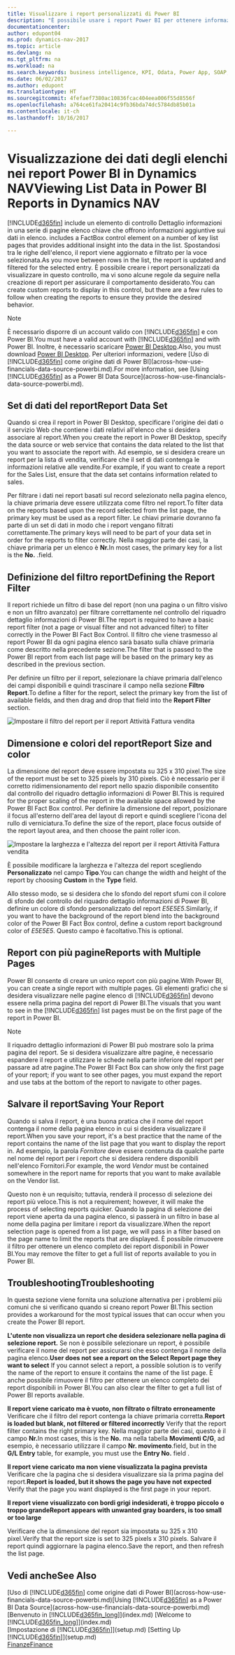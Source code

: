 ```yaml
---
title: Visualizzare i report personalizzati di Power BI
description: "È possibile usare i report Power BI per ottenere informazioni aggiuntive sui dati negli elenchi di Dynamics NAV."
documentationcenter: 
author: edupont04
ms.prod: dynamics-nav-2017
ms.topic: article
ms.devlang: na
ms.tgt_pltfrm: na
ms.workload: na
ms.search.keywords: business intelligence, KPI, Odata, Power App, SOAP, analysis
ms.date: 06/02/2017
ms.author: edupont
ms.translationtype: HT
ms.sourcegitcommit: 4fefaef7380ac10836fcac404eea006f55d8556f
ms.openlocfilehash: a764ce61fa20414c9fb36bda74dc5784db85b01a
ms.contentlocale: it-ch
ms.lasthandoff: 10/16/2017

---
```

# <a name="viewing-list-data-in-power-bi-reports-in-dynamics-nav"></a><span data-ttu-id="a716c-103">Visualizzazione dei dati degli elenchi nei report Power BI in Dynamics NAV</span><span class="sxs-lookup"><span data-stu-id="a716c-103">Viewing List Data in Power BI Reports in Dynamics NAV</span></span>
[!INCLUDE[d365fin](includes/d365fin_md.md)]<span data-ttu-id="a716c-104"> include un elemento di controllo Dettaglio informazioni in una serie di pagine elenco chiave che offrono informazioni aggiuntive sui dati in elenco.</span><span class="sxs-lookup"><span data-stu-id="a716c-104"> includes a FactBox control element on a number of key list pages that provides additional insight into the data in the list.</span></span> <span data-ttu-id="a716c-105">Spostandosi tra le righe dell'elenco, il report viene aggiornato e filtrato per la voce selezionata.</span><span class="sxs-lookup"><span data-stu-id="a716c-105">As you move between rows in the list, the report is updated and filtered for the selected entry.</span></span> <span data-ttu-id="a716c-106">È possibile creare i report personalizzati da visualizzare in questo controllo, ma vi sono alcune regole da seguire nella creazione di report per assicurare il comportamento desiderato.</span><span class="sxs-lookup"><span data-stu-id="a716c-106">You can create custom reports to display in this control, but there are a few rules to follow when creating the reports to ensure they provide the desired behavior.</span></span>  

> [!NOTE]  
>   <span data-ttu-id="a716c-107">È necessario disporre di un account valido con [!INCLUDE[d365fin](includes/d365fin_md.md)] e con Power BI.</span><span class="sxs-lookup"><span data-stu-id="a716c-107">You must have a valid account with [!INCLUDE[d365fin](includes/d365fin_md.md)] and with Power BI.</span></span> <span data-ttu-id="a716c-108">Inoltre, è necessario scaricare [Power BI Desktop](https://powerbi.microsoft.com/en-us/desktop/).</span><span class="sxs-lookup"><span data-stu-id="a716c-108">Also, you must download [Power BI Desktop](https://powerbi.microsoft.com/en-us/desktop/).</span></span> <span data-ttu-id="a716c-109">Per ulteriori informazioni, vedere [Uso di [!INCLUDE[d365fin](includes/d365fin_md.md)] come origine dati di Power BI](across-how-use-financials-data-source-powerbi.md).</span><span class="sxs-lookup"><span data-stu-id="a716c-109">For more information, see [Using [!INCLUDE[d365fin](includes/d365fin_md.md)] as a Power BI Data Source](across-how-use-financials-data-source-powerbi.md).</span></span>  

## <a name="report-data-set"></a><span data-ttu-id="a716c-110">Set di dati del report</span><span class="sxs-lookup"><span data-stu-id="a716c-110">Report Data Set</span></span>
<span data-ttu-id="a716c-111">Quando si crea il report in Power BI Desktop, specificare l'origine dei dati o il servizio Web che contiene i dati relativi all'elenco che si desidera associare al report.</span><span class="sxs-lookup"><span data-stu-id="a716c-111">When you create the report in Power BI Desktop, specify the data source or web service that contains the data related to the list that you want to associate the report with.</span></span> <span data-ttu-id="a716c-112">Ad esempio, se si desidera creare un report per la lista di vendita, verificare che il set di dati contenga le informazioni relative alle vendite.</span><span class="sxs-lookup"><span data-stu-id="a716c-112">For example, if you want to create a report for the Sales List, ensure that the data set contains information related to sales.</span></span>  

<span data-ttu-id="a716c-113">Per filtrare i dati nei report basati sul record selezionato nella pagina elenco, la chiave primaria deve essere utilizzata come filtro nel report.</span><span class="sxs-lookup"><span data-stu-id="a716c-113">To filter data on the reports based upon the record selected from the list page, the primary key must be used as a report filter.</span></span> <span data-ttu-id="a716c-114">Le chiavi primarie dovranno fa parte di un set di dati in modo che i report vengano filtrati correttamente.</span><span class="sxs-lookup"><span data-stu-id="a716c-114">The primary keys will need to be part of your data set in order for the reports to filter correctly.</span></span> <span data-ttu-id="a716c-115">Nella maggior parte dei casi, la chiave primaria per un elenco è **Nr.**</span><span class="sxs-lookup"><span data-stu-id="a716c-115">In most cases, the primary key for a list is the **No.**</span></span> <span data-ttu-id="a716c-116">.</span><span class="sxs-lookup"><span data-stu-id="a716c-116">field.</span></span>  

## <a name="defining-the-report-filter"></a><span data-ttu-id="a716c-117">Definizione del filtro report</span><span class="sxs-lookup"><span data-stu-id="a716c-117">Defining the Report Filter</span></span>
<span data-ttu-id="a716c-118">Il report richiede un filtro di base del report (non una pagina o un filtro visivo e non un filtro avanzato) per filtrare correttamente nel controllo del riquadro dettaglio informazioni di Power BI.</span><span class="sxs-lookup"><span data-stu-id="a716c-118">The report is required to have a basic report filter (not a page or visual filter and not advanced filter) to filter correctly in the Power BI Fact Box Control.</span></span> <span data-ttu-id="a716c-119">Il filtro che viene trasmesso al report Power BI da ogni pagina elenco sarà basato sulla chiave primaria come descritto nella precedente sezione.</span><span class="sxs-lookup"><span data-stu-id="a716c-119">The filter that is passed to the Power BI report from each list page will be based on the primary key as described in the previous section.</span></span>  

<span data-ttu-id="a716c-120">Per definire un filtro per il report, selezionare la chiave primaria dall'elenco dei campi disponibili e quindi trascinare il campo nella sezione **Filtro Report**.</span><span class="sxs-lookup"><span data-stu-id="a716c-120">To define a filter for the report, select the primary key from the list of available fields, and then drag and drop that field into the **Report Filter** section.</span></span>  

![Impostare il filtro del report per il report Attività Fattura vendita](./media/across-how-use-powerbi-reports-factbox/financials-powerbi-report-filter.png)

## <a name="report-size-and-color"></a><span data-ttu-id="a716c-122">Dimensione e colori del report</span><span class="sxs-lookup"><span data-stu-id="a716c-122">Report Size and color</span></span>
<span data-ttu-id="a716c-123">La dimensione del report deve essere impostata su 325 x 310 pixel.</span><span class="sxs-lookup"><span data-stu-id="a716c-123">The size of the report must be set to 325 pixels by 310 pixels.</span></span> <span data-ttu-id="a716c-124">Ciò è necessario per il corretto ridimensionamento del report nello spazio disponibile consentito dal controllo del riquadro dettaglio informazioni di Power BI.</span><span class="sxs-lookup"><span data-stu-id="a716c-124">This is required for the proper scaling of the report in the available space allowed by the Power BI Fact Box control.</span></span> <span data-ttu-id="a716c-125">Per definire la dimensione del report, posizionare il focus all'esterno dell'area del layout di report e quindi scegliere l'icona del rullo di verniciatura.</span><span class="sxs-lookup"><span data-stu-id="a716c-125">To define the size of the report, place focus outside of the report layout area, and then choose the paint roller icon.</span></span>

![Impostare la larghezza e l'altezza del report per il report Attività Fattura vendita](./media/across-how-use-powerbi-reports-factbox/financials-powerbi-report-sizing.png)

<span data-ttu-id="a716c-127">È possibile modificare la larghezza e l'altezza del report scegliendo **Personalizzato** nel campo **Tipo**.</span><span class="sxs-lookup"><span data-stu-id="a716c-127">You can change the width and height of the report by choosing **Custom** in the **Type** field.</span></span>

<span data-ttu-id="a716c-128">Allo stesso modo, se si desidera che lo sfondo del report sfumi con il colore di sfondo del controllo del riquadro dettaglio informazioni di Power BI, definire un colore di sfondo personalizzato del report *E5E5E5*.</span><span class="sxs-lookup"><span data-stu-id="a716c-128">Similarly, if you want to have the background of the report blend into the background color of the Power BI Fact Box control, define a custom report background color of *E5E5E5*.</span></span> <span data-ttu-id="a716c-129">Questo campo è facoltativo.</span><span class="sxs-lookup"><span data-stu-id="a716c-129">This is optional.</span></span>  

## <a name="reports-with-multiple-pages"></a><span data-ttu-id="a716c-130">Report con più pagine</span><span class="sxs-lookup"><span data-stu-id="a716c-130">Reports with Multiple Pages</span></span>
<span data-ttu-id="a716c-131">Power BI consente di creare un unico report con più pagine.</span><span class="sxs-lookup"><span data-stu-id="a716c-131">With Power BI, you can create a single report with multiple pages.</span></span> <span data-ttu-id="a716c-132">Gli elementi grafici che si desidera visualizzare nelle pagine elenco di [!INCLUDE[d365fin](includes/d365fin_md.md)] devono essere nella prima pagina del report di Power BI.</span><span class="sxs-lookup"><span data-stu-id="a716c-132">The visuals that you want to see in the [!INCLUDE[d365fin](includes/d365fin_md.md)] list pages must be on the first page of the report in Power BI.</span></span>  

> [!NOTE]  
>  <span data-ttu-id="a716c-133">Il riquadro dettaglio informazioni di Power BI può mostrare solo la prima pagina del report. Se si desidera visualizzare altre pagine, è necessario espandere il report e utilizzare le schede nella parte inferiore del report per passare ad atre pagine.</span><span class="sxs-lookup"><span data-stu-id="a716c-133">The Power BI Fact Box can show only the first page of your report; if you want to see other pages, you must expand the report and use tabs at the bottom of the report to navigate to other pages.</span></span>  

## <a name="saving-your-report"></a><span data-ttu-id="a716c-134">Salvare il report</span><span class="sxs-lookup"><span data-stu-id="a716c-134">Saving Your Report</span></span>

<span data-ttu-id="a716c-135">Quando si salva il report, è una buona pratica che il nome del report contenga il nome della pagina elenco in cui si desidera visualizzare il report.</span><span class="sxs-lookup"><span data-stu-id="a716c-135">When you save your report, it's a best practice that the name of the report contains the name of the list page that you want to display the report in.</span></span> <span data-ttu-id="a716c-136">Ad esempio, la parola *Fornitore* deve essere contenuta da qualche parte nel nome del report per i report che si desidera rendere disponibili nell'elenco Fornitori.</span><span class="sxs-lookup"><span data-stu-id="a716c-136">For example, the word *Vendor* must be contained somewhere in the report name for reports that you want to make available on the Vendor list.</span></span>  

<span data-ttu-id="a716c-137">Questo non è un requisito; tuttavia, renderà il processo di selezione dei report più veloce.</span><span class="sxs-lookup"><span data-stu-id="a716c-137">This is not a requirement; however, it will make the process of selecting reports quicker.</span></span> <span data-ttu-id="a716c-138">Quando la pagina di selezione dei report viene aperta da una pagina elenco, si passerà in un filtro in base al nome della pagina per limitare i report da visualizzare.</span><span class="sxs-lookup"><span data-stu-id="a716c-138">When the report selection page is opened from a list page, we will pass in a filter based on the page name to limit the reports that are displayed.</span></span>  <span data-ttu-id="a716c-139">È possibile rimuovere il filtro per ottenere un elenco completo dei report disponibili in Power BI.</span><span class="sxs-lookup"><span data-stu-id="a716c-139">You may remove the filter to get a full list of reports available to you in Power BI.</span></span>  

## <a name="troubleshooting"></a><span data-ttu-id="a716c-140">Troubleshooting</span><span class="sxs-lookup"><span data-stu-id="a716c-140">Troubleshooting</span></span>
<span data-ttu-id="a716c-141">In questa sezione viene fornita una soluzione alternativa per i problemi più comuni che si verificano quando si creano report Power BI.</span><span class="sxs-lookup"><span data-stu-id="a716c-141">This section provides a workaround for the most typical issues that can occur when you create the Power BI report.</span></span>  

<span data-ttu-id="a716c-142">**L'utente non visualizza un report che desidera selezionare nella pagina di selezione report.** Se non è possibile selezionare un report, è possibile verificare il nome del report per assicurarsi che esso contenga il nome della pagina elenco.</span><span class="sxs-lookup"><span data-stu-id="a716c-142">**User does not see a report on the Select Report page they want to select** If you cannot select a report, a possible solution is to verify the name of the report to ensure it contains the name of the list page.</span></span> <span data-ttu-id="a716c-143">È anche possibile rimuovere il filtro per ottenere un elenco completo dei report disponibili in Power BI.</span><span class="sxs-lookup"><span data-stu-id="a716c-143">You can also clear the filter to get a full list of Power BI reports available.</span></span>  

<span data-ttu-id="a716c-144">**Il report viene caricato ma è vuoto, non filtrato o filtrato erroneamente** Verificare che il filtro del report contenga la chiave primaria corretta.</span><span class="sxs-lookup"><span data-stu-id="a716c-144">**Report is loaded but blank, not filtered or filtered incorrectly** Verify that the report filter contains the right primary key.</span></span> <span data-ttu-id="a716c-145">Nella maggior parte dei casi, questo è il campo **Nr.**</span><span class="sxs-lookup"><span data-stu-id="a716c-145">In most cases, this is the **No.**</span></span> <span data-ttu-id="a716c-146">ma nella tabella **Movimenti C/G**, ad esempio, è necessario utilizzare il campo **Nr. movimento**.</span><span class="sxs-lookup"><span data-stu-id="a716c-146">field, but in the **G/L Entry** table, for example, you must use the **Entry No.** field  .</span></span>

<span data-ttu-id="a716c-147">**Il report viene caricato ma non viene visualizzata la pagina prevista** Verificare che la pagina che si desidera visualizzare sia la prima pagina del report.</span><span class="sxs-lookup"><span data-stu-id="a716c-147">**Report is loaded, but it shows the page you have not expected** Verify that the page you want displayed is the first page in your report.</span></span>  

<span data-ttu-id="a716c-148">**Il report viene visualizzato con bordi grigi indesiderati, è troppo piccolo o troppo grande**</span><span class="sxs-lookup"><span data-stu-id="a716c-148">**Report appears with unwanted gray boarders, is too small or too large**</span></span>

<span data-ttu-id="a716c-149">Verificare che la dimensione del report sia impostata su 325 x 310 pixel.</span><span class="sxs-lookup"><span data-stu-id="a716c-149">Verify that the report size is set to 325 pixels x 310 pixels.</span></span> <span data-ttu-id="a716c-150">Salvare il report quindi aggiornare la pagina elenco.</span><span class="sxs-lookup"><span data-stu-id="a716c-150">Save the report, and then refresh the list page.</span></span>  

## <a name="see-also"></a><span data-ttu-id="a716c-151">Vedi anche</span><span class="sxs-lookup"><span data-stu-id="a716c-151">See Also</span></span>
<span data-ttu-id="a716c-152">[Uso di [!INCLUDE[d365fin](includes/d365fin_md.md)] come origine dati di Power BI](across-how-use-financials-data-source-powerbi.md)</span><span class="sxs-lookup"><span data-stu-id="a716c-152">[Using [!INCLUDE[d365fin](includes/d365fin_md.md)] as a Power BI Data Source](across-how-use-financials-data-source-powerbi.md)</span></span>  
<span data-ttu-id="a716c-153">[Benvenuto in [!INCLUDE[d365fin_long](includes/d365fin_long_md.md)]](index.md)  </span><span class="sxs-lookup"><span data-stu-id="a716c-153">[Welcome to [!INCLUDE[d365fin_long](includes/d365fin_long_md.md)]](index.md)  </span></span>  
<span data-ttu-id="a716c-154">[Impostazione di [!INCLUDE[d365fin](includes/d365fin_md.md)]](setup.md)  </span><span class="sxs-lookup"><span data-stu-id="a716c-154">[Setting Up [!INCLUDE[d365fin](includes/d365fin_md.md)]](setup.md)  </span></span>  
[<span data-ttu-id="a716c-155">Finanze</span><span class="sxs-lookup"><span data-stu-id="a716c-155">Finance</span></span>](finance.md)  

